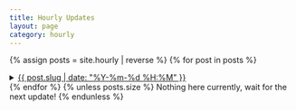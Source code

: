```yaml
---
title: Hourly Updates
layout: page
category: hourly
---
```


{% assign posts = site.hourly | reverse %}
{% for post in posts %}
<details>
  <summary>
    <a href="{{ post.url }}">{{ post.slug | date: "%Y-%m-%d %H:%M" }}</a>
  </summary>
  <a href="{{ post.url }}">{{ post.excerpt }}</a>
</details>
{% endfor %}
{% unless posts.size %}
Nothing here currently, wait for the next update!
{% endunless %}
